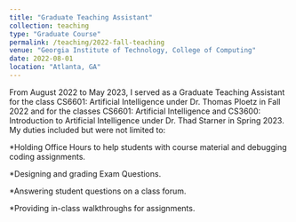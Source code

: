 ```yaml
---
title: "Graduate Teaching Assistant"
collection: teaching
type: "Graduate Course"
permalink: /teaching/2022-fall-teaching
venue: "Georgia Institute of Technology, College of Computing"
date: 2022-08-01
location: "Atlanta, GA"
---
```


From August 2022 to May 2023, I served as a Graduate Teaching Assistant for the class CS6601: Artificial Intelligence under Dr. Thomas Ploetz in Fall 2022 and for the classes CS6601: Artificial Intelligence and CS3600: Introduction to Artificial Intelligence under Dr. Thad Starner in Spring 2023. My duties included but were not limited to:

*Holding Office Hours to help students with course material and debugging coding assignments.

*Designing and grading Exam Questions.

*Answering student questions on a class forum.

*Providing in-class walkthroughs for assignments.